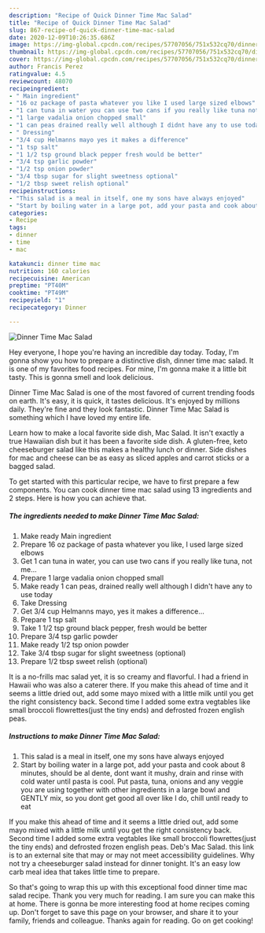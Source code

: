 ```yaml
---
description: "Recipe of Quick Dinner Time Mac Salad"
title: "Recipe of Quick Dinner Time Mac Salad"
slug: 867-recipe-of-quick-dinner-time-mac-salad
date: 2020-12-09T10:26:35.686Z
image: https://img-global.cpcdn.com/recipes/57707056/751x532cq70/dinner-time-mac-salad-recipe-main-photo.jpg
thumbnail: https://img-global.cpcdn.com/recipes/57707056/751x532cq70/dinner-time-mac-salad-recipe-main-photo.jpg
cover: https://img-global.cpcdn.com/recipes/57707056/751x532cq70/dinner-time-mac-salad-recipe-main-photo.jpg
author: Francis Perez
ratingvalue: 4.5
reviewcount: 48070
recipeingredient:
- " Main ingredient"
- "16 oz package of pasta whatever you like I used large sized elbows"
- "1 can tuna in water you can use two cans if you really like tuna not me"
- "1 large vadalia onion chopped small"
- "1 can peas drained really well although I didnt have any to use today"
- " Dressing"
- "3/4 cup Helmanns mayo yes it makes a difference"
- "1 tsp salt"
- "1 1/2 tsp ground black pepper fresh would be better"
- "3/4 tsp garlic powder"
- "1/2 tsp onion powder"
- "3/4 tbsp sugar for slight sweetness optional"
- "1/2 tbsp sweet relish optional"
recipeinstructions:
- "This salad is a meal in itself, one my sons have always enjoyed"
- "Start by boiling water in a large pot, add your pasta and cook about 8 minutes, should be al dente, dont want it mushy, drain and rinse with cold water until pasta is cool.  Put pasta, tuna, onions and any veggie you are using together with other ingredients in a large bowl and GENTLY mix, so you dont get good all over like I do, chill until ready to eat"
categories:
- Recipe
tags:
- dinner
- time
- mac

katakunci: dinner time mac 
nutrition: 160 calories
recipecuisine: American
preptime: "PT40M"
cooktime: "PT49M"
recipeyield: "1"
recipecategory: Dinner

---
```



![Dinner Time Mac Salad](https://img-global.cpcdn.com/recipes/57707056/751x532cq70/dinner-time-mac-salad-recipe-main-photo.jpg)

Hey everyone, I hope you're having an incredible day today. Today, I'm gonna show you how to prepare a distinctive dish, dinner time mac salad. It is one of my favorites food recipes. For mine, I'm gonna make it a little bit tasty. This is gonna smell and look delicious.

Dinner Time Mac Salad is one of the most favored of current trending foods on earth. It's easy, it is quick, it tastes delicious. It's enjoyed by millions daily. They're fine and they look fantastic. Dinner Time Mac Salad is something which I have loved my entire life.

Learn how to make a local favorite side dish, Mac Salad. It isn&#39;t exactly a true Hawaiian dish but it has been a favorite side dish. A gluten-free, keto cheeseburger salad like this makes a healthy lunch or dinner. Side dishes for mac and cheese can be as easy as sliced apples and carrot sticks or a bagged salad.


To get started with this particular recipe, we have to first prepare a few components. You can cook dinner time mac salad using 13 ingredients and 2 steps. Here is how you can achieve that.

<!--inarticleads1-->

##### The ingredients needed to make Dinner Time Mac Salad:

1. Make ready  Main ingredient
1. Prepare 16 oz package of pasta whatever you like, I used large sized elbows
1. Get 1 can tuna in water, you can use two cans if you really like tuna, not me...
1. Prepare 1 large vadalia onion chopped small
1. Make ready 1 can peas, drained really well although I didn&#39;t have any to use today
1. Take  Dressing
1. Get 3/4 cup Helmanns mayo, yes it makes a difference...
1. Prepare 1 tsp salt
1. Take 1 1/2 tsp ground black pepper, fresh would be better
1. Prepare 3/4 tsp garlic powder
1. Make ready 1/2 tsp onion powder
1. Take 3/4 tbsp sugar for slight sweetness (optional)
1. Prepare 1/2 tbsp sweet relish (optional)


It is a no-frills mac salad yet, it is so creamy and flavorful. I had a friend in Hawaii who was also a caterer there. If you make this ahead of time and it seems a little dried out, add some mayo mixed with a little milk until you get the right consistency back. Second time I added some extra vegtables like small broccoli flowrettes(just the tiny ends) and defrosted frozen english peas. 

<!--inarticleads2-->

##### Instructions to make Dinner Time Mac Salad:

1. This salad is a meal in itself, one my sons have always enjoyed
1. Start by boiling water in a large pot, add your pasta and cook about 8 minutes, should be al dente, dont want it mushy, drain and rinse with cold water until pasta is cool.  Put pasta, tuna, onions and any veggie you are using together with other ingredients in a large bowl and GENTLY mix, so you dont get good all over like I do, chill until ready to eat


If you make this ahead of time and it seems a little dried out, add some mayo mixed with a little milk until you get the right consistency back. Second time I added some extra vegtables like small broccoli flowrettes(just the tiny ends) and defrosted frozen english peas. Deb&#39;s Mac Salad. this link is to an external site that may or may not meet accessibility guidelines. Why not try a cheeseburger salad instead for dinner tonight. It&#39;s an easy low carb meal idea that takes little time to prepare. 

So that's going to wrap this up with this exceptional food dinner time mac salad recipe. Thank you very much for reading. I am sure you can make this at home. There is gonna be more interesting food at home recipes coming up. Don't forget to save this page on your browser, and share it to your family, friends and colleague. Thanks again for reading. Go on get cooking!
